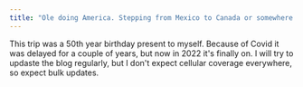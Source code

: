 ```yaml
---
title: "Ole doing America. Stepping from Mexico to Canada or somewhere in between"
---
```


This trip was a 50th year birthday present to myself.
Because of Covid it was delayed for a couple of years,
but now in 2022 it's finally on. I will try to updaste the blog
regularly, but I don't expect cellular coverage everywhere, so
expect bulk updates.
